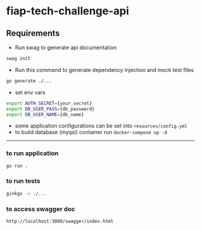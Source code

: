 # fiap-tech-challenge-api

## Requirements

- Run swag to generate api documentation
```sh
swag init
```
- Run this command to generate dependency injection and mock test files
```sh
go generate ./...
```

- set env vars
```sh
export AUTH_SECRET={your_secret}
export DB_USER_PASS={db_password}
export DB_USER_NAME={db_name}
```
- some application configurations can be set into ``resources/config.yml``
- to build database (myqsl) container run ``docker-compose up -d``
---
### to run application
```sh
go run .
```

### to run tests
```sh
ginkgo -v ./...
```

### to access swagger doc
```
http://localhost:3000/swagger/index.html
```
